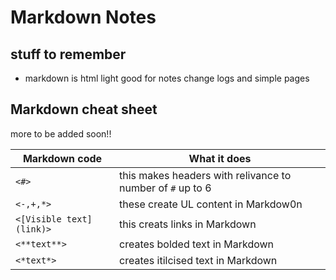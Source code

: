 # Markdown Notes 

## stuff to remember
- markdown is html light good for notes change logs and simple pages


## Markdown cheat sheet

more to be added soon!!

Markdown code | What it does
--------------|-------------
`<#>` | this makes headers with relivance to number of `#` up to 6
`<-,+,*>` | these create UL content in Markdow0n
`<[Visible text](link)>` | this creats links in Markdown
`<**text**>` | creates bolded text in Markdown
`<*text*>` | creates itilcised text in Markdown

